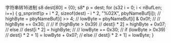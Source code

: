   字符串转16进制
   s8 dest[80] = {0};
    s8* p = dest;
    for (s32 i = 0; i < nBufLen; i++)
    {
        g_snprintf(p + i * 2, sizeof(dest) - i * 2, "%02X", pbyNameBuf[i]);
//         highByte = pbyNameBuf[i] >> 4;
//         lowByte = pbyNameBuf[i] & 0x0f;
// 
//         highByte += 0x30;
// 
//         if (highByte > 0x39)
//             dest[i * 2] = highByte + 0x07;
//         else
//             dest[i * 2] = highByte;
// 
//         lowByte += 0x30;
//         if (lowByte > 0x39)
//             dest[i * 2 + 1] = lowByte + 0x07;
//         else
//             dest[i * 2 + 1] = lowByte;
    }
